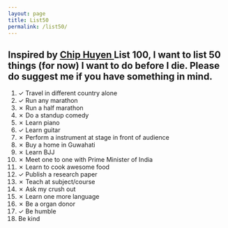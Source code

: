 ```yaml
---
layout: page
title: List50
permalink: /list50/
---
```


 ## Inspired by <a href="https://huyenchip.com/list-100/">Chip Huyen </a> List 100, I want to list 50 things (for now) I want to do before I die. Please do suggest me if you have something in mind.<br />
</p>

<ol>
 <li>✓ Travel in different country alone</li> 
 <li>✓ Run any marathon</li> 
 <li>✗ Run a half marathon</li>
 <li>✗ Do a standup comedy</li>
 <li>✗ Learn piano </li>
 <li>✓ Learn guitar</li>
 <li>✗ Perform a instrument at stage in front of audience </li>
 <li>✗ Buy a home in Guwahati </li>
 <li>✗ Learn BJJ </li>
 <li>✗ Meet one to one with Prime Minister of India </li>
 <li>✗ Learn to cook awesome food </li>
 <li>✓ Publish a research paper </li>
 <li>✗ Teach at subject/course </li>
 <li>✗ Ask my crush out</li>
 <li>✗ Learn one more language </li>
 <li>✗ Be a organ donor</li>
 <li>✓ Be humble 
 <li> Be kind
</ol>
